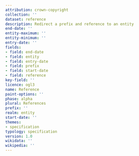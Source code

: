 ```yaml
---
attribution: crown-copyright
collection: ''
dataset: reference
description: Redirect a prefix and reference to an entity
end-date: ''
entity-maximum: ''
entity-minimum: ''
entry-date: ''
fields:
- field: end-date
- field: entity
- field: entry-date
- field: prefix
- field: start-date
- field: reference
key-field: ''
licence: ogl3
name: Reference
paint-options: ''
phase: alpha
plural: References
prefix: ''
realm: entity
start-date: ''
themes:
- specification
typology: specification
version: 1.0
wikidata: ''
wikipedia: ''
---
```

